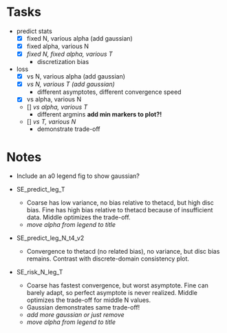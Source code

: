 # Tasks
- predict stats
  - [x] fixed N, various alpha (add gaussian)
  - [x] fixed alpha, various N
  - [x] *fixed N, fixed alpha, various T*
    - discretization bias
- loss
  - [x] vs N, various alpha (add gaussian)
  - [x] *vs N, various T (add gaussian)*
    - different asymptotes, different convergence speed
  - [x] vs alpha, various N
  - [] *vs alpha, various T*
    - different argmins **add min markers to plot?!**
  - [] *vs T, various N*
    - demonstrate trade-off

# Notes
- Include an a0 legend fig to show gaussian?
- SE_predict_leg_T
  - Coarse has low variance, no bias relative to thetacd, but high disc bias. Fine has high bias relative to thetacd because of insufficient data. Middle optimizes the trade-off.
  - *move alpha from legend to title*

- SE_predict_leg_N_t4_v2
  - Convergence to thetacd (no related bias), no variance, but disc bias remains. Contrast with discrete-domain consistency plot.

- SE_risk_N_leg_T
  - Coarse has fastest convergence, but worst asymptote. Fine can barely adapt, so perfect asymptote is never realized. Middle optimizes the trade-off for middle N values.
  - Gaussian demonstrates same trade-off!
  - *add more gaussian or just remove*
  - *move alpha from legend to title*

